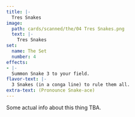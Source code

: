```yaml
---
title: |-
  Tres Snakes
image: 
  path: cards/scanned/the/04 Tres Snakes.png
  text: |-
    Tres Snakes
set:
  name: The Set
  number: 4
effects: 
- |-
  Summon Snake 3 to your field.
flavor-text: |-
  3 Snakes (in a conga line) to rule them all.
extra-text: (Pronounce Snake-ace)
---
```

Some actual info about this thing TBA.
